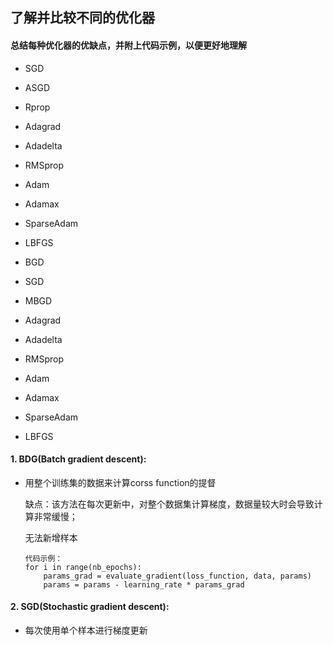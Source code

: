 ## 了解并比较不同的优化器
#### 总结每种优化器的优缺点，并附上代码示例，以便更好地理解
* SGD
* ASGD
* Rprop
* Adagrad
* Adadelta
* RMSprop
* Adam
* Adamax
* SparseAdam
* LBFGS

* BGD
* SGD
* MBGD
* Adagrad
* Adadelta
* RMSprop
* Adam
* Adamax
* SparseAdam
* LBFGS
#### 1. BDG(Batch gradient descent):
* 用整个训练集的数据来计算corss function的提督
   
   缺点：该方法在每次更新中，对整个数据集计算梯度，数据量较大时会导致计算非常缓慢；
        
	 无法新增样本
   
      代码示例：
      for i in range(nb_epochs):
          params_grad = evaluate_gradient(loss_function, data, params)
	      params = params - learning_rate * params_grad
		
#### 2. SGD(Stochastic gradient descent):
* 每次使用单个样本进行梯度更新

